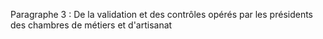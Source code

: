Paragraphe 3 : De la validation et des contrôles opérés par les présidents des chambres de métiers et d'artisanat
